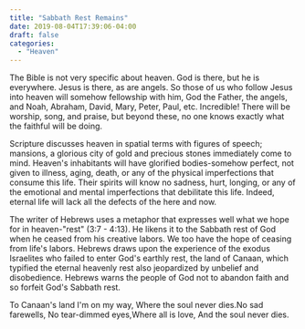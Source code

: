 ```yaml
---
title: "Sabbath Rest Remains"
date: 2019-08-04T17:39:06-04:00
draft: false
categories:
  - "Heaven"
---
```


The Bible is not very specific about heaven. God is there, but he is everywhere. Jesus is there, as are angels. So those of us who follow Jesus into heaven will somehow fellowship with him, God the Father, the angels, and Noah, Abraham, David, Mary, Peter, Paul, etc. Incredible! There will be worship, song, and praise, but beyond these, no one knows exactly what the faithful will be doing.

Scripture discusses heaven in spatial terms with figures of speech; mansions, a glorious city of gold and precious stones immediately come to mind. Heaven's inhabitants will have glorified bodies-somehow perfect, not given to illness, aging, death, or any of the physical imperfections that consume this life. Their spirits will know no sadness, hurt, longing, or any of the emotional and mental imperfections that debilitate this life. Indeed, eternal life will lack all the defects of the here and now.

The writer of Hebrews uses a metaphor that expresses well what we hope for in heaven-"rest" (3:7 - 4:13). He likens it to the Sabbath rest of God when he ceased from his creative labors. We too have the hope of ceasing from life's labors. Hebrews draws upon the experience of the exodus Israelites who failed to enter God's earthly rest, the land of Canaan, which typified the eternal heavenly rest also jeopardized by unbelief and disobedience. Hebrews warns the people of God not to abandon faith and so forfeit God's Sabbath rest.

To Canaan's land I'm on my way, Where the soul never dies.No sad farewells, No tear-dimmed eyes,Where all is love, And the soul never dies.
